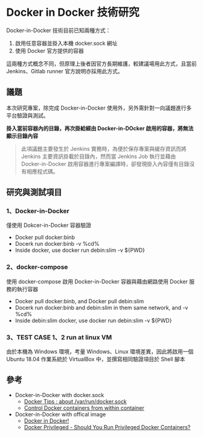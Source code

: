 # Docker in Docker 技術研究

Docker-in-Docker 技術目前已知兩種方式：

1. 啟用任意容器並掛入本機 docker.sock 網址
2. 使用 Docker 官方提供的容器

這兩種方式概念不同，但原理上後者因官方長期維護，較建議場用此方式，且當前 Jenkins、Gitlab runner 官方說明亦採用此方式。

## 議題

本次研究專案，除完成 Docker-in-Docker 使用外，另外需針對一向議題進行多平台驗證與測試。

**掛入當前容器內的目錄，再次掛給經由 Docker-in-DOcker 啟用的容器，將無法顯示目錄內容**
> 此項議題主要發生於 Jenkins 實務時，為便於保存專案與緩存資訊而將 Jenkins 主要資訊掛載於目錄內，然而當 Jenkins Job 執行並藉由 Docker-in-Docker 啟用容器進行專案編譯時，卻發現掛入內容僅有目錄沒有相應程式碼。

## 研究與測試項目

### 1、Docker-in-Docker

僅使用 Dokcer-in-Docker 容器驗證

+ Docker pull docker:binb
+ Docerk run docker:binb -v %cd%
+ Inside docker, use docker run debin:slim -v ${PWD}

### 2、docker-compose

使用 docker-compose 啟用 Docker-in-Docker 容器與藉由網路使用 Docker 服務的執行容器

+ Docker pull docker:binb, and Docker pull debin:slim
+ Docerk run docker:binb and debin:slim in them same network, and -v %cd%
+ Inside debin:slim docker, use docker run debin:slim -v ${PWD}

### 3、TEST CASE 1、2 run at linux VM

由於本機為 Windows 環境，考量 Windows、Linux 環境差異，因此將啟用一個 Ubuntu 18.04 作業系統於 VirtualBox 中，並撰寫相同驗證項目於 Shell 腳本

## 參考

+ Docker-in-Docker with docker.sock
    - [Docker Tips : about /var/run/docker.sock](https://betterprogramming.pub/about-var-run-docker-sock-3bfd276e12fd)
    - [Control Docker containers from within container](https://fredrikaverpil.github.io/2018/12/14/control-docker-containers-from-within-container/)
+ Docker-in-Docker with offical image
    - [Docker in Docker!](https://hub.docker.com/_/docker)
    - [Docker Privileged - Should You Run Privileged Docker Containers?](https://phoenixnap.com/kb/docker-privileged)
